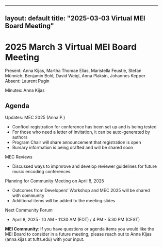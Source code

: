 
---
layout: default
title: "2025-03-03 Virtual MEI Board Meeting"
---

# 2025 March 3 Virtual MEI Board Meeting

Present: Anna Kijas, Martha Thomae Elias, Maristella Feustle, Stefan Münnich, Benjamin Bohl, David Weigl, Anna Plaksin, Johannes Kepper
Absent: Laurent Pugin

Minutes: Anna Kijas

## Agenda

Updates: MEC 2025 (Anna P.)
- Conftool registration for conference has been set up and is being tested
- For those who need a letter of invitation, it can be auto-generated by authors
- Program Chair will share announcement that registration is open
- Bursary information is being drafted and will be shared soon

MEC Reviews
- Discussed ways to impmrove and develop reviewer guidelines for future music encoding conferences

Planning for Community Meeting on April 8, 2025
- Outcomes from Developers’ Workshop and MEC 2025 will be shared with community
- Additional items will be added to the meeting slides


Next Community Forum

- April 8, 2025 · 10 AM - 11:30 AM (EDT) / 4 PM - 5:30 PM (CEST)


**MEI Community**: If you have questions or agenda items you would like the MEI Board to consider in a future meeting, please reach out to Anna Kijas (anna.kijas at tufts.edu) with your input.